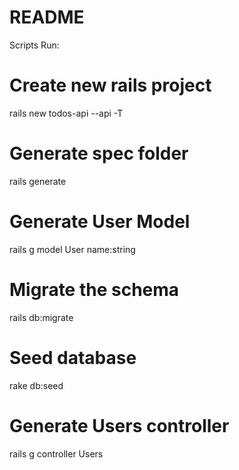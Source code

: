 # README

Scripts Run:

# Create new rails project
rails new todos-api --api -T

# Generate spec folder
rails generate

# Generate User Model
rails g model User name:string

# Migrate the schema
rails db:migrate

# Seed database
rake db:seed

# Generate Users controller
rails g controller Users